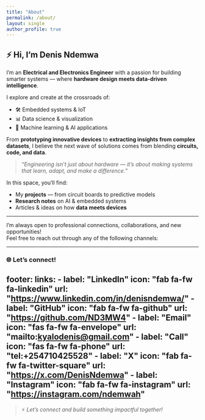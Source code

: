 ```yaml
---
title: "About"
permalink: /about/
layout: single
author_profile: true
---
```


## ⚡ Hi, I’m Denis Ndemwa

I’m an **Electrical and Electronics Engineer** with a passion for building smarter systems — where **hardware design meets data-driven intelligence**.

I explore and create at the crossroads of:
- 🛠 Embedded systems & IoT
- 📊 Data science & visualization
- 🤖 Machine learning & AI applications

From **prototyping innovative devices** to **extracting insights from complex datasets**, I believe the next wave of solutions comes from blending **circuits, code, and data**.

> *“Engineering isn’t just about hardware — it’s about making systems that learn, adapt, and make a difference.”*

In this space, you’ll find:
- My **projects** — from circuit boards to predictive models
- **Research notes** on AI & embedded systems
- Articles & ideas on how **data meets devices**

---

I’m always open to professional connections, collaborations, and new opportunities!  
Feel free to reach out through any of the following channels:

---

### 🌐 Let’s connect!

footer:
  links:
    - label: "LinkedIn"
      icon: "fab fa-fw fa-linkedin"
      url: "https://www.linkedin.com/in/denisndemwa/"
    - label: "GitHub"
      icon: "fab fa-fw fa-github"
      url: "https://github.com/ND3MW4"
    - label: "Email"
      icon: "fas fa-fw fa-envelope"
      url: "mailto:kyalodenis@gmail.com"
    - label: "Call"
      icon: "fas fa-fw fa-phone"
      url: "tel:+254710425528"
    - label: "X"
      icon: "fab fa-fw fa-twitter-square"
      url: "https://x.com/DenisNdemwa"
    - label: "Instagram"
      icon: "fab fa-fw fa-instagram"
      url: "https://instagram.com/ndemwah"
---

> ⚡ *Let’s connect and build something impactful together!*
